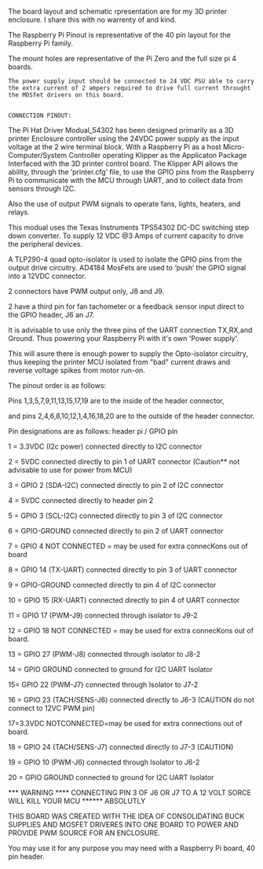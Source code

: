 The board layout and schematic rpresentation are for my 3D printer enclosure. I share this with no warrenty of and kind.

The Raspberry Pi Pinout is representative of the 40 pin layout for the Raspberry Pi family. 

The mount holes are representative of the Pi Zero and the full size pi 4 boards.

	
	The power supply input should be connected to 24 VDC PSU able to carry the extra current of 2 ampers required to drive full current throught the MOSfet drivers on this board.
 
	
	CONNECTION PINOUT:
The Pi Hat Driver Modual_54302 has been designed primarily as a 3D printer Enclosure controller using the 
24VDC power supply as the input voltage at the 2 wire terminal block.
With a Raspberry Pi as a host Micro-Computer/System Controller operating Klipper as the Applicaton Package 
Interfaced with the 3D printer control board.
The Klipper API allows the ability, through the ‘printer.cfg’ file, to use the GPIO pins from the 
Raspberry Pi to communicate with the MCU through UART, and to collect data from sensors through I2C. 


Also the use of output PWM signals to operate fans, lights, heaters, and relays. 


This modual uses the Texas Instruments TPS54302 DC-DC switching step down converter.
To supply 12 VDC @3 Amps of current capacity to drive the peripheral devices. 


A TLP290-4 quad opto-isolator is used to isolate the GPIO pins from the output drive circuitry.
AD4184 MosFets are used to ‘push’ the GPIO signal into a 12VDC connector.


2 connectors have PWM output only, J8 and J9.

2 have a third pin for fan tachometer or a feedback sensor input direct to the GPIO header, J6 an J7.


It is advisable to use only the three pins of the UART connection TX,RX,and Ground. 
Thus powering your Raspberry Pi with it's own 'Power supply'. 

This will asure there is enough power to supply the
Opto-isolator circuitry, thus keeping the printer MCU isolated from "bad" current draws and reverse voltage spikes from motor run-on.


The pinout order is as follows:


Pins 1,3,5,7,9,11,13,15,17,19 are to the inside of the header connector,


and pins 2,4,6,8,10,12,1,4,16,18,20 are to the outside of the header connector.


Pin designations are as follows: header pi / GPIO pin


1 = 3.3VDC (I2c power) connected directly to I2C connector


2 = 5VDC connected directly to pin 1 of UART connector (Caution** not advisable to use for power from MCU)



3 = GPIO 2 (SDA-I2C) connected directly to pin 2 of I2C connector



4 = 5VDC connected directly to header pin 2



5 = GPIO 3 (SCL-I2C) connected directly to pin 3 of I2C connector



6 = GPIO-GROUND connected directly to pin 2 of UART connector



7 = GPIO 4 NOT CONNECTED = may be used for extra connecKons out of board


8 = GPIO 14 (TX-UART) connected directly to pin 3 of UART connector



9 = GPIO-GROUND connected directly to pin 4 of I2C connector



10 = GPIO 15 (RX-UART) connected directly to pin 4 of UART connector



11 = GPIO 17 (PWM-J9) connected through isolator to J9-2



12 = GPIO 18 NOT CONNECTED = may be used for extra connecKons out of board.


13 = GPIO 27 (PWM-J8) connected through isolator to J8-2


14 = GPIO GROUND connected to ground for I2C UART Isolator


15= GPIO 22 (PWM-J7) connected through Isolator to J7-2


16 = GPIO 23 (TACH/SENS-J6) connected directly to J6-3 (CAUTION do not connect to 12VC PWM pin)


17=3.3VDC NOTCONNECTED=may be used for extra connections out of board.


18 = GPIO 24 (TACH/SENS-J7) connected directly to J7-3 (CAUTION)


19 = GPIO 10 (PWM-J6) connected through Isolator to J6-2


20 = GPIO GROUND connected to ground for I2C UART Isolator


***   WARNING   ****   CONNECTING PIN 3 OF J6 OR J7  TO A 12 VOLT SORCE WILL KILL YOUR MCU ****** ABSOLUTLY


THIS BOARD WAS CREATED WITH THE IDEA OF CONSOLIDATING BUCK SUPPLIES AND MOSFET DRIVERES INTO ONE BOARD TO POWER AND PROVIDE PWM SOURCE FOR AN ENCLOSURE.  


You may use it for any purpose you may need with a Raspberry Pi board, 40 pin header.
